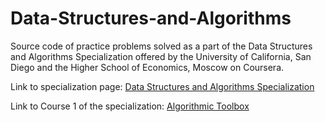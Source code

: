 # Data-Structures-and-Algorithms
Source code of practice problems solved as a part of the Data Structures and Algorithms Specialization offered by the University of California, San Diego and the Higher School of Economics, Moscow on Coursera.

Link to specialization page: [Data Structures and Algorithms Specialization](https://www.coursera.org/specializations/data-structures-algorithms)

Link to Course 1 of the specialization: [Algorithmic Toolbox](https://www.coursera.org/learn/algorithmic-toolbox?specialization=data-structures-algorithms)
